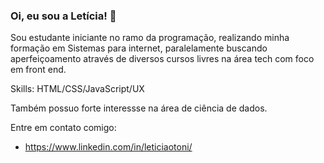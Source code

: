 ### Oi, eu sou a Letícia! 👋
Sou estudante iniciante no ramo da programação, realizando minha formação em Sistemas para internet, 
paralelamente buscando aperfeiçoamento através de diversos cursos livres na área tech com foco em front end.

Skills:
HTML/CSS/JavaScript/UX 

Também possuo forte interessse na área de ciência de dados.

Entre em contato comigo:
* https://www.linkedin.com/in/leticiaotoni/

<!---
leticiaotoni/leticiaotoni is a ✨ special ✨ repository because its `README.md` (this file) appears on your GitHub profile.
You can click the Preview link to take a look at your changes.
--->
